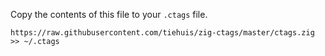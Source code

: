Copy the contents of this file to your `.ctags` file.

```
https://raw.githubusercontent.com/tiehuis/zig-ctags/master/ctags.zig >> ~/.ctags
```
